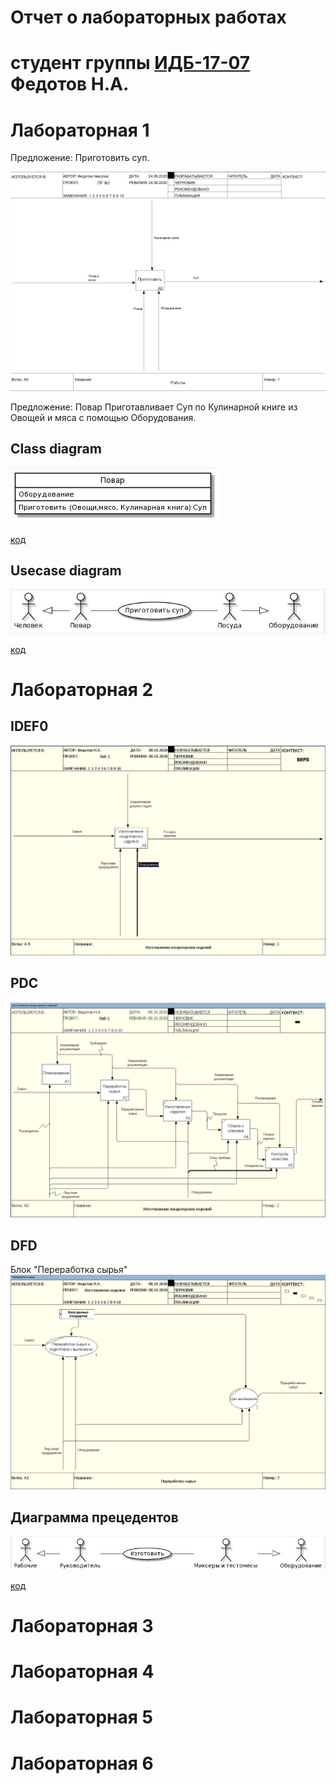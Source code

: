 # Отчет о лабораторных работах
# студент группы [ИДБ-17-07](https://github.com/stankin/design-part-1/wiki/list-id..) Федотов Н.А.

# Лабораторная 1

Предложение: Приготовить суп.

![none](https://github.com/FedNickS/fedotov.github.io/blob/master/%D0%9B%D0%B0%D0%B1%201/%D0%9B%D1%801.JPG)

Предложение: Повар Приготавливает Суп по Кулинарной книге из Овощей и мяса с помощью Оборудования.

## Class diagram
![none](https://github.com/FedNickS/fedotov.github.io/blob/master/%D0%9B%D0%B0%D0%B1%201/%D0%A1%D0%BD%D0%B8%D0%BC%D0%BE%D0%BA.JPG)

[код](https://github.com/FedNickS/fedotov.github.io/blob/master/%D0%9B%D0%B0%D0%B1%201/UML.txt)

## Usecase diagram

![none](https://github.com/FedNickS/fedotov.github.io/blob/master/%D0%9B%D0%B0%D0%B1%201/%D0%A1%D0%BD%D0%B8%D0%BC%D0%BE%D0%BA2.JPG)

[код](https://github.com/FedNickS/fedotov.github.io/blob/master/%D0%9B%D0%B0%D0%B1%201/UML2.txt)
# Лабораторная 2
## IDEF0
![none](https://github.com/FedNickS/fedotov.github.io/blob/master/%D0%9B%D0%B0%D0%B1%202/%D0%BB%D1%802.JPG)

## PDC
![none](https://github.com/FedNickS/fedotov.github.io/blob/master/%D0%9B%D0%B0%D0%B1%202/%D0%9B%D1%802_1.JPG)

## DFD

Блок "Переработка сырья"
![none](https://github.com/FedNickS/fedotov.github.io/blob/master/%D0%9B%D0%B0%D0%B1%202/%D0%9B%D0%A02_3.JPG)
## Диаграмма прецедентов
![none](https://github.com/FedNickS/fedotov.github.io/blob/master/%D0%9B%D0%B0%D0%B1%202/%D0%9B%D1%802_4.JPG)

[код](https://github.com/FedNickS/fedotov.github.io/blob/master/%D0%9B%D0%B0%D0%B1%202/UML.txt)




# Лабораторная 3

# Лабораторная 4

# Лабораторная 5

# Лабораторная 6
